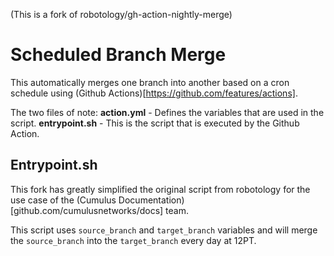 (This is a fork of robotology/gh-action-nightly-merge)
# Scheduled Branch Merge

This automatically merges one branch into another based on a cron schedule using (Github Actions)[https://github.com/features/actions].

The two files of note:
**action.yml** - Defines the variables that are used in the script.
**entrypoint.sh** - This is the script that is executed by the Github Action.

## Entrypoint.sh
This fork has greatly simplified the original script from robotology for the use case of the (Cumulus Documentation)[github.com/cumulusnetworks/docs] team.

This script uses `source_branch` and `target_branch` variables and will merge the `source_branch` into the `target_branch` every day at 12PT.
